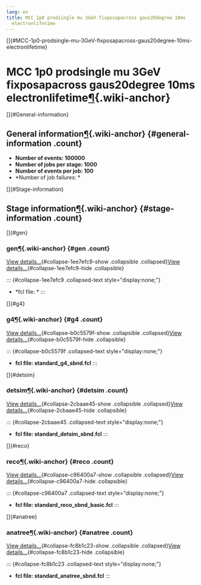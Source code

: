 ```yaml
---
lang: en
title: MCC 1p0 prodsingle mu 3GeV fixposapacross gaus20degree 10ms
  electronlifetime
---
```


[]{#MCC-1p0-prodsingle-mu-3GeV-fixposapacross-gaus20degree-10ms-electronlifetime}

MCC 1p0 prodsingle mu 3GeV fixposapacross gaus20degree 10ms electronlifetime[¶](#MCC-1p0-prodsingle-mu-3GeV-fixposapacross-gaus20degree-10ms-electronlifetime){.wiki-anchor}
============================================================================================================================================================================

[]{#General-information}

General information[¶](#General-information){.wiki-anchor} {#general-information .count}
----------------------------------------------------------

-   **Number of events: 100000**
-   **Number of jobs per stage: 1000**
-   **Number of events per job: 100**
-   \*Number of job failures: \*

[]{#Stage-information}

Stage information[¶](#Stage-information){.wiki-anchor} {#stage-information .count}
------------------------------------------------------

[]{#gen}

### gen[¶](#gen){.wiki-anchor} {#gen .count}

[View details\...](#){#collapse-1ee7efc9-show .collapsible
.collapsed}[View details\...](#){#collapse-1ee7efc9-hide .collapsible}

::: {#collapse-1ee7efc9 .collapsed-text style="display:none;"}
-   \*fcl file: \*
:::

[]{#g4}

### g4[¶](#g4){.wiki-anchor} {#g4 .count}

[View details\...](#){#collapse-b0c5579f-show .collapsible
.collapsed}[View details\...](#){#collapse-b0c5579f-hide .collapsible}

::: {#collapse-b0c5579f .collapsed-text style="display:none;"}
-   **fcl file: standard\_g4\_sbnd.fcl**
:::

[]{#detsim}

### detsim[¶](#detsim){.wiki-anchor} {#detsim .count}

[View details\...](#){#collapse-2cbaae45-show .collapsible
.collapsed}[View details\...](#){#collapse-2cbaae45-hide .collapsible}

::: {#collapse-2cbaae45 .collapsed-text style="display:none;"}
-   **fcl file: standard\_detsim\_sbnd.fcl**
:::

[]{#reco}

### reco[¶](#reco){.wiki-anchor} {#reco .count}

[View details\...](#){#collapse-c96400a7-show .collapsible
.collapsed}[View details\...](#){#collapse-c96400a7-hide .collapsible}

::: {#collapse-c96400a7 .collapsed-text style="display:none;"}
-   **fcl file: standard\_reco\_sbnd\_basic.fcl**
:::

[]{#anatree}

### anatree[¶](#anatree){.wiki-anchor} {#anatree .count}

[View details\...](#){#collapse-fc8b1c23-show .collapsible
.collapsed}[View details\...](#){#collapse-fc8b1c23-hide .collapsible}

::: {#collapse-fc8b1c23 .collapsed-text style="display:none;"}
-   **fcl file: standard\_anatree\_sbnd.fcl**
:::
